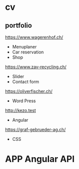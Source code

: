 # cv

## portfolio

https://www.wagerenhof.ch/
* Menuplaner
* Car reservation
* Shop

https://www.zav-recycling.ch/
* Slider
* Contact form

https://oliverfischer.ch/
* Word Press

http://kezo.test
* Angular

https://graf-gebrueder-ag.ch/
* CSS

# APP Angular API

